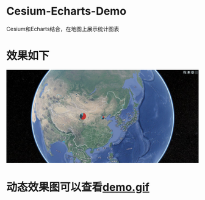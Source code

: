 # Cesium-Echarts-Demo
Cesium和Echarts结合，在地图上展示统计图表
# 效果如下
![效果图](./demo.png)
# 动态效果图可以查看[demo.gif](./demo.gif)